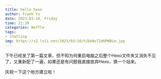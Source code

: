 ```yaml
---
title: hello hexo
author: Frank Yu
date: 2023-03-10, Friday
time: 21:39
categories: Waffle
tags: 
- chatting
img: https://s2.loli.net/2023/03/10/hJbkNsT2d6PWBim.jpg
---
```

下午已经发了第一篇文章，但不知为何重启电脑之后整个Hexo文件夹又消失不见了，又重新配了一遍，如果还是有问题我直接放弃Hexo，换一个站来。

庆祝一下这个地方建立啦！
